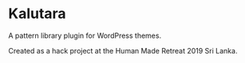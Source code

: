 # Kalutara

A pattern library plugin for WordPress themes.

Created as a hack project at the Human Made Retreat 2019 Sri Lanka.
